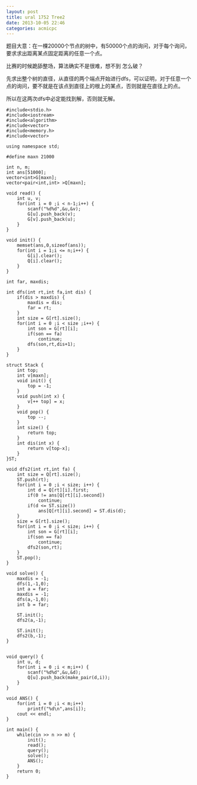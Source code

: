 ```yaml
---
layout: post
title: ural 1752 Tree2
date: 2013-10-05 22:46
categories: acmicpc
---
```


题目大意：在一棵20000个节点的树中，有50000个点的询问，对于每个询问，要求求出距离某点固定距离的任意一个点。

比赛的时候跪舔整场，算法确实不是很难，想不到 怎么破？

先求出整个树的直径，从直径的两个端点开始进行dfs，可以证明，对于任意一个点的询问，要不就是在该点到直径上的根上的某点，否则就是在直径上的点。

所以在这两次dfs中必定能找到解，否则就无解。

    #include<stdio.h>  
    #include<iostream>  
    #include<algorithm>  
    #include<vector>  
    #include<memory.h>  
    #include<vector>  
      
    using namespace std;  
      
    #define maxn 21000  
      
    int n, m;  
    int ans[51000];  
    vector<int>G[maxn];  
    vector<pair<int,int> >Q[maxn];  
      
    void read() {  
        int u, v;  
        for(int i = 0 ;i < n-1;i++) {  
            scanf("%d%d",&u,&v);  
            G[u].push_back(v);  
            G[v].push_back(u);  
        }  
    }  
      
    void init() {  
        memset(ans,0,sizeof(ans));  
        for(int i = 1;i <= n;i++) {  
            G[i].clear();  
            Q[i].clear();  
        }  
    }  
      
    int far, maxdis;  
      
    int dfs(int rt,int fa,int dis) {  
        if(dis > maxdis) {  
            maxdis = dis;  
            far = rt;  
        }  
        int size = G[rt].size();  
        for(int i = 0 ;i < size ;i++) {  
            int son = G[rt][i];  
            if(son == fa)  
                continue;  
            dfs(son,rt,dis+1);  
        }  
    }  
      
    struct Stack {  
        int top;  
        int v[maxn];  
        void init() {  
            top = -1;  
        }  
        void push(int x) {  
            v[++ top] = x;  
        }  
        void pop() {  
            top --;  
        }  
        int size() {  
            return top;  
        }  
        int dis(int x) {  
            return v[top-x];  
        }  
    }ST;  
      
    void dfs2(int rt,int fa) {  
        int size = Q[rt].size();  
        ST.push(rt);  
        for(int i = 0 ;i < size; i++) {  
            int d = Q[rt][i].first;  
            if(0 != ans[Q[rt][i].second])  
                continue;  
            if(d <= ST.size())   
                ans[Q[rt][i].second] = ST.dis(d);  
        }     
        size = G[rt].size();  
        for(int i = 0 ;i < size; i++) {  
            int son = G[rt][i];  
            if(son == fa)  
                continue;  
            dfs2(son,rt);  
        }  
        ST.pop();  
    }  
      
    void solve() {  
        maxdis = -1;  
        dfs(1,-1,0);  
        int a = far;  
        maxdis = -1;  
        dfs(a,-1,0);  
        int b = far;  
      
        ST.init();  
        dfs2(a,-1);  
      
        ST.init();  
        dfs2(b,-1);  
    }  
      
      
    void query() {  
        int u, d;  
        for(int i = 0 ;i < m;i++) {  
            scanf("%d%d",&u,&d);  
            Q[u].push_back(make_pair(d,i));  
        }  
    }  
      
    void ANS() {  
        for(int i = 0 ;i < m;i++)  
            printf("%d\n",ans[i]);  
        cout << endl;  
    }  
      
    int main() {  
        while(cin >> n >> m) {  
            init();  
            read();  
            query();  
            solve();  
            ANS();  
        }  
        return 0;  
    }  
